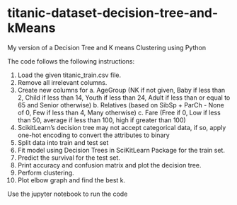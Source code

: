 # titanic-dataset-decision-tree-and-kMeans
My version of a Decision Tree and K means Clustering using Python

The code follows the following instructions:

1. Load the given titanic_train.csv file.
2. Remove all irrelevant columns.
3. Create new columns for
a. AgeGroup (NK if not given, Baby if less than 2, Child if less than 14, Youth if less than 24, Adult if less than or equal to 65 and Senior otherwise)
b. Relatives (based on SibSp + ParCh - None of 0, Few if less than 4, Many otherwise)
c. Fare (Free if 0, Low if less than 50, average if less than 100, high if greater than 100)
4. ScikitLearn’s decision tree may not accept categorical data, if so, apply one-hot encoding to convert the attributes to binary
5. Split data into train and test set
6. Fit model using Decision Trees in SciKitLearn Package for the train set.
7. Predict the survival for the test set.
8. Print accuracy and confusion matrix and plot the decision tree.
9. Perform clustering.
10. Plot elbow graph and find the best k.

Use the jupyter notebook to run the code
